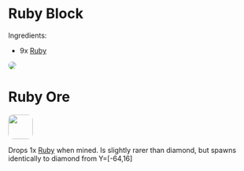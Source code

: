 #
# Ruby Block

Ingredients:
* 9x [Ruby](items#ruby)

<img style="border-radius:10px;" src="/steelwitchesplus/_media/recipes/recipe_ruby_block.png">

# Ruby Ore

<img style="border-radius:10px;height:50px;" src="/steelwitchesplus/_media/misc/ruby_ore.png">

Drops 1x [Ruby](items#ruby) when mined. Is slightly rarer than diamond,
but spawns identically to diamond from Y=[-64,16]

